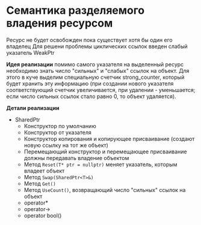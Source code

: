 # Семантика разделяемого владения ресурсом
Ресурс не будет освобожден пока существует хотя бы один его владелец
Для решени проблемы циклических ссылок введен слабый указатель WeakPtr

**Идея реализации** помимо самого указателя на выделенный ресурс необходимо знать число "сильных" и "слабых" ссылок на объект. Для этого в куче выделим специальную счетчик strong_counter, который будет хранить эту информацию (при создании нового указателя соответствующий счетчик увеличивается, при удалении - уменьшается; если число сильных ссылок стало равно 0, то объект удаляется).

**Детали реализации**
* SharedPtr
  * Конструктор по умолчанию<br>
  * Конструктор от указателя<br>
  * Конструктор копирования и копирующее присваивание (создают новую ссылку на тот же объект)<br>
  * Перемещающий конструктор и перемещающее присваивание должны передавать владение объектом<br>
  * Метод `Reset(T* ptr = nullptr)` меняет указатель, которым владеет объект<br>
  * Метод `Swap(SharedPtr<T>&)`<br>
  * Метод `Get()` <br>
  * Метод `UseCount()`, возвращающий число "сильных" ссылок на объект<br>
  * operator*<br>
  * operator-><br>
  * operator bool()<br>
